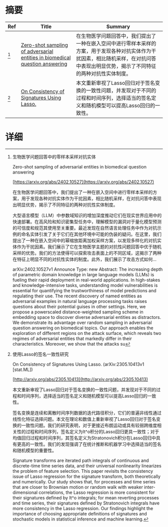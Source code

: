 # 摘要

| Ref | Title | Summary |
| --- | --- | --- |
| [^1] | [Zero-shot sampling of adversarial entities in biomedical question answering](https://arxiv.org/abs/2402.10527) | 在生物医学问题回答中，我们提出了一种在嵌入空间中进行零样本采样的方案，用于发现各种对抗实体作为干扰因素，相比随机采样，在对抗问答中表现出明显优势，揭示了不同特征的两种对抗性实体制度。 |
| [^2] | [On Consistency of Signatures Using Lasso.](http://arxiv.org/abs/2305.10413) | 本文重新审视了Lasso回归对于签名变换的一致性问题，并发现对于不同的过程和时间序列，选择适当的签名定义和随机模型可以提高Lasso回归的一致性。 |

# 详细

[^1]: 生物医学问题回答中的零样本采样对抗实体

    Zero-shot sampling of adversarial entities in biomedical question answering

    [https://arxiv.org/abs/2402.10527](https://arxiv.org/abs/2402.10527)

    在生物医学问题回答中，我们提出了一种在嵌入空间中进行零样本采样的方案，用于发现各种对抗实体作为干扰因素，相比随机采样，在对抗问答中表现出明显优势，揭示了不同特征的两种对抗性实体制度。

    

    大型语言模型（LLM）中参数域知识的增加深度推动它们在现实世界应用中的快速部署。在高风险和知识密集型任务中，理解模型的漏洞对于量化模型预测的可信度和规范其使用至关重要。最近发现在自然语言处理任务中作为对抗示例的命名实体引发了关于它们在其他环境中可能的伪装的疑问。在这里，我们提出了一种在嵌入空间中的幂缩放距离加权采样方案，以发现多样化的对抗实体作为干扰因素。我们展示了它在生物医学主题的对抗性问题回答中优于随机采样的优势。我们的方法使得可以探索攻击表面上的不同区域，这揭示了两种在特征上明显不同的对抗性实体的制度。此外，我们展示了攻击方式如何...

    arXiv:2402.10527v1 Announce Type: new  Abstract: The increasing depth of parametric domain knowledge in large language models (LLMs) is fueling their rapid deployment in real-world applications. In high-stakes and knowledge-intensive tasks, understanding model vulnerabilities is essential for quantifying the trustworthiness of model predictions and regulating their use. The recent discovery of named entities as adversarial examples in natural language processing tasks raises questions about their potential guises in other settings. Here, we propose a powerscaled distance-weighted sampling scheme in embedding space to discover diverse adversarial entities as distractors. We demonstrate its advantage over random sampling in adversarial question answering on biomedical topics. Our approach enables the exploration of different regions on the attack surface, which reveals two regimes of adversarial entities that markedly differ in their characteristics. Moreover, we show that the attacks su
    
[^2]: 使用Lasso的签名一致性研究

    On Consistency of Signatures Using Lasso. (arXiv:2305.10413v1 [stat.ML])

    [http://arxiv.org/abs/2305.10413](http://arxiv.org/abs/2305.10413)

    本文重新审视了Lasso回归对于签名变换的一致性问题，并发现对于不同的过程和时间序列，选择适当的签名定义和随机模型可以提高Lasso回归的一致性。

    

    签名变换是连续和离散时间序列数据的迭代路径积分，它们的普遍非线性通过线性化特征选择问题。本文在理论和数值上重新审视了Lasso回归对于签名变换的一致性问题。我们的研究表明，对于更接近布朗运动或具有较弱跨维度相关性的过程和时间序列，签名定义为It\^o积分的Lasso回归更具一致性；对于均值回归过程和时间序列，其签名定义为Stratonovich积分在Lasso回归中具有更高的一致性。我们的发现强调了在统计推断和机器学习中选择适当的签名和随机模型的重要性。

    Signature transforms are iterated path integrals of continuous and discrete-time time series data, and their universal nonlinearity linearizes the problem of feature selection. This paper revisits the consistency issue of Lasso regression for the signature transform, both theoretically and numerically. Our study shows that, for processes and time series that are closer to Brownian motion or random walk with weaker inter-dimensional correlations, the Lasso regression is more consistent for their signatures defined by It\^o integrals; for mean reverting processes and time series, their signatures defined by Stratonovich integrals have more consistency in the Lasso regression. Our findings highlight the importance of choosing appropriate definitions of signatures and stochastic models in statistical inference and machine learning.
    

